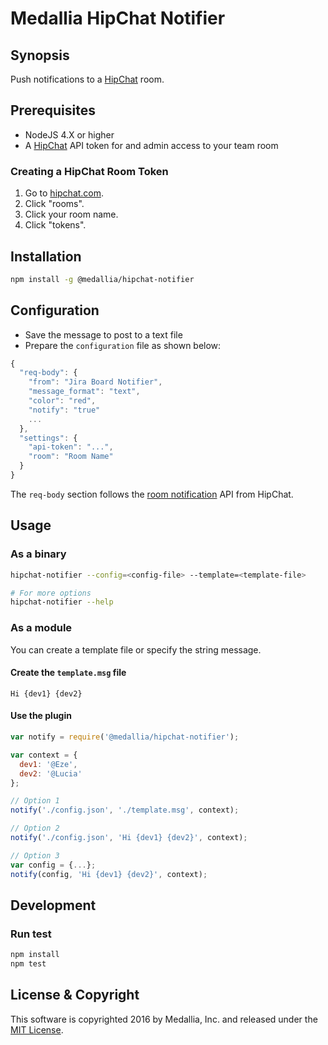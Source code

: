 # Medallia HipChat Notifier

## Synopsis
Push notifications to a [HipChat][1] room.

## Prerequisites
- NodeJS 4.X or higher
- A [HipChat][1] API token for and admin access to your team room

### Creating a HipChat Room Token
1. Go to [hipchat.com][1].
2. Click "rooms".
3. Click your room name.
4. Click "tokens".

## Installation
```bash
npm install -g @medallia/hipchat-notifier
```

## Configuration
- Save the message to post to a text file
- Prepare the `configuration` file as shown below:

```javascript
{
  "req-body": {
    "from": "Jira Board Notifier",
    "message_format": "text",
    "color": "red",
    "notify": "true"
    ...
  },
  "settings": {
    "api-token": "...",
    "room": "Room Name"
  }
}
```

The `req-body` section follows the [room notification][2] API from HipChat.

## Usage

### As a binary
```bash
hipchat-notifier --config=<config-file> --template=<template-file>

# For more options
hipchat-notifier --help
```

### As a module
You can create a template file or specify the string message.

#### Create the `template.msg` file
```text
Hi {dev1} {dev2}
```

#### Use the plugin
```javascript
var notify = require('@medallia/hipchat-notifier');

var context = {
  dev1: '@Eze',
  dev2: '@Lucia'
};

// Option 1
notify('./config.json', './template.msg', context);

// Option 2
notify('./config.json', 'Hi {dev1} {dev2}', context);

// Option 3
var config = {...};
notify(config, 'Hi {dev1} {dev2}', context);
```

## Development

### Run test
```bash
npm install
npm test
```

## License & Copyright
This software is copyrighted 2016 by Medallia, Inc. and released under the
[MIT License][3].

[1]: https://www.hipchat.com
[2]: https://www.hipchat.com/docs/apiv2/method/send_room_notification
[3]: ./LICENSE
